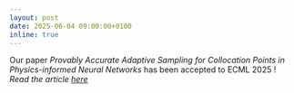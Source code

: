 ```yaml
---
layout: post
date: 2025-06-04 09:00:00+0100
inline: true
---
```


Our paper <em> Provably Accurate Adaptive Sampling for Collocation Points in Physics-informed Neural Networks </em> has been accepted to ECML 2025 ! <em> Read the article <a href="https://arxiv.org/abs/2504.00910"> here</a>
